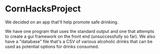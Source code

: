 # CornHacksProject
We decided on an app that'll help promote safe drinking.

We have one program that uses the standard output and one that attempts to create a gui framework on the front end (unsuccessfully so far). We also have a "database" file that's a CSV of various alcoholic drinks that can be used as potential options for drinks consumed.
